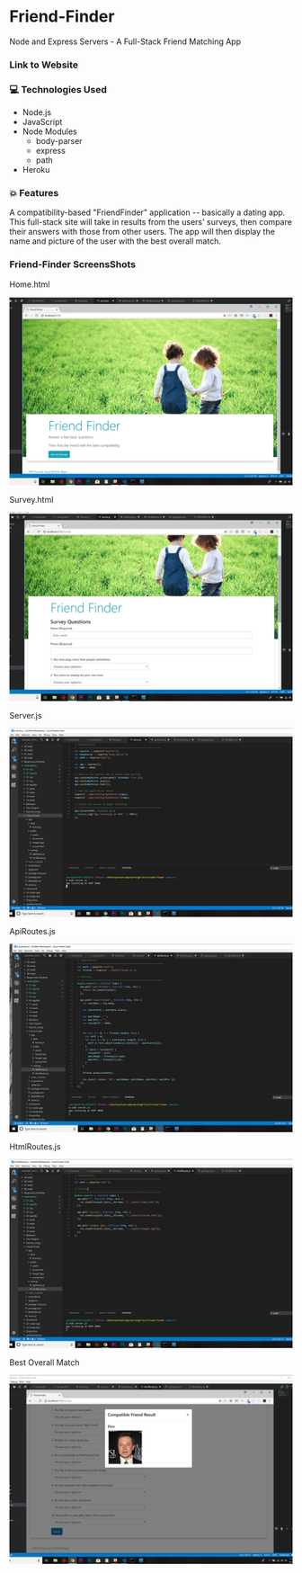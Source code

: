 # Friend-Finder
Node and Express Servers - A Full-Stack Friend Matching App

### Link to Website 


### :computer: Technologies Used 
 
* Node.js
* JavaScript
* Node Modules
	* body-parser
	* express
	* path
* Heroku

### :boom: Features

A compatibility-based "FriendFinder" application -- basically a dating app. This full-stack site will take in results from the users' surveys, then compare their answers with those from other users. The app will then display the name and picture of the user with the best overall match.



### Friend-Finder ScreensShots
Home.html

![Home.html](screenShots/home.png)

Survey.html

![Survey.html](screenShots/survey.png)

Server.js

![Server.js](screenShots/server.png)

ApiRoutes.js

![ApiRoutes.js](screenShots/apiRoutes.png)

HtmlRoutes.js

![HtmlRoutes.js](screenShots/htmlRoutes.png)

Best Overall Match

![Best Overall Match](screenShots/bestMatch.png)
